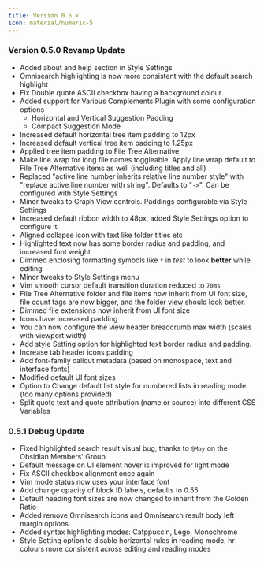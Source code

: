 ```yaml
---
title: Version 0.5.x
icon: material/numeric-5
---
```


### Version 0.5.0 Revamp Update

- Added about and help section in Style Settings
- Omnisearch highlighting is now more consistent with the default search highlight
- Fix Double quote ASCII checkbox having a background colour
- Added support for Various Complements Plugin with some configuration options
  - Horizontal and Vertical Suggestion Padding
  - Compact Suggestion Mode
- Increased default horizontal tree item padding to 12px
- Increased default vertical tree item padding to 1.25px
- Applied tree item padding to File Tree Alternative
- Make line wrap for long file names toggleable. Apply line wrap default to File Tree Alternative items as well (including titles and all)
- Replaced "active line number inherits relative line number style" with "replace active line number with string". Defaults to "`->`". Can be configured with Style Settings
- Minor tweaks to Graph View controls. Paddings configurable via Style Settings
- Increased default ribbon width to 48px, added Style Settings option to configure it.
- Aligned collapse icon with text like folder titles etc
- Highlighted text now has some border radius and padding, and increased font weight
- Dimmed enclosing formatting symbols like `*` in _test_ to look **better** while editing
- Minor tweaks to Style Settings menu
- Vim smooth cursor default transition duration reduced to `70ms`
- File Tree Alternative folder and file items now inherit from UI font size, file count tags are now bigger, and the folder view should look better.
- Dimmed file extensions now inherit from UI font size
- Icons have increased padding
- You can now configure the view header breadcrumb max width (scales with viewport width)
- Add style Setting option for highlighted text border radius and padding.
- Increase tab header icons padding
- Add font-family callout metadata (based on monospace, text and interface fonts)
- Modified default UI font sizes
- Option to Change default list style for numbered lists in reading mode (too many options provided)
- Split quote text and quote attribution (name or source) into different CSS Variables

### 0.5.1 Debug Update

- Fixed highlighted search result visual bug, thanks to `@Moy` on the Obsidian Members' Group
- Default message on UI element hover is improved for light mode
- Fix ASCII checkbox alignment once again
- Vim mode status now uses your interface font
- Add change opacity of block ID labels, defaults to 0.55
- Default heading font sizes are now changed to inherit from the Golden Ratio
- Added remove Omnisearch icons and Omnisearch result body left margin options
- Added syntax highlighting modes: Catppuccin, Lego, Monochrome
- Style Setting option to disable horizontal rules in reading mode, hr colours more consistent across editing and reading modes

